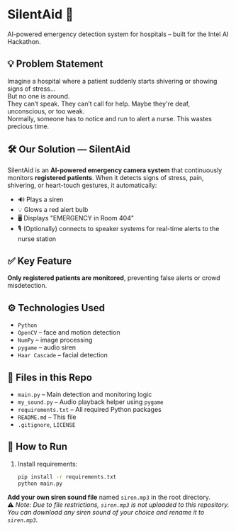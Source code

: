 # SilentAid 🚨  
AI-powered emergency detection system for hospitals – built for the Intel AI Hackathon.
## 💡 Problem Statement  
Imagine a hospital where a patient suddenly starts shivering or showing signs of stress...  
But no one is around.  
They can’t speak. They can’t call for help. Maybe they're deaf, unconscious, or too weak.  
Normally, someone has to notice and run to alert a nurse. This wastes precious time.  
## 🛠️ Our Solution — SilentAid  
SilentAid is an **AI-powered emergency camera system** that continuously monitors **registered patients**.
When it detects signs of stress, pain, shivering, or heart-touch gestures, it automatically:
- 🔊 Plays a siren  
- 💡 Glows a red alert bulb  
- 🖥️ Displays "EMERGENCY in Room 404"  
- 🎙️ (Optionally) connects to speaker systems for real-time alerts to the nurse station
## ✅ Key Feature  
**Only registered patients are monitored**, preventing false alerts or crowd misdetection.
## ⚙️ Technologies Used
- `Python`
- `OpenCV` – face and motion detection  
- `NumPy` – image processing  
- `pygame` – audio siren  
- `Haar Cascade` – facial detection
## 📁 Files in this Repo  
- `main.py` – Main detection and monitoring logic  
- `my_sound.py` – Audio playback helper using `pygame`  
- `requirements.txt` – All required Python packages  
- `README.md` – This file  
- `.gitignore`, `LICENSE`
## 🚀 How to Run
1. Install requirements:
   ```bash
   pip install -r requirements.txt
   python main.py
 **Add your own siren sound file** named `siren.mp3` in the root directory.  
   ⚠️ *Note: Due to file restrictions, `siren.mp3` is not uploaded to this repository. You can download any siren sound of your choice and rename it to `siren.mp3`.*

